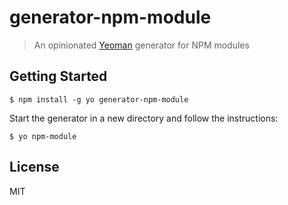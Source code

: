 # generator-npm-module

<!-- [![Build Status](https://secure.travis-ci.org/domharrington/generator-npm-module.png?branch=master)](https://travis-ci.org/domharrington/generator-npm-module) -->

> An opinionated [Yeoman](http://yeoman.io) generator for NPM modules

## Getting Started

```
$ npm install -g yo generator-npm-module
```

Start the generator in a new directory and follow the instructions:

```
$ yo npm-module
```

## License

MIT
